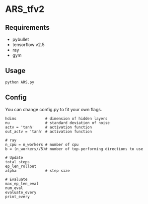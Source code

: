 # ARS_tfv2

## Requirements

- pybullet
- tensorflow v2.5
- ray
- gym

## Usage

```
python ARS.py
```

## Config
You can change config.py to fit your own flags.

```
hdims             # dimension of hidden layers
nu                # standard deviation of noise
actv = 'tanh'     # activation function
out_actv = 'tanh' # activation function

# ray
n_cpu = n_workers # number of cpu
b = (n_workers//5)# number of top-performing directions to use

# Update
total_steps
ep_len_rollout
alpha             # step size

# Evaluate
max_ep_len_eval
num_eval
evaluate_every
print_every

```
